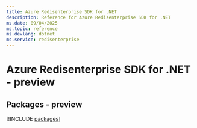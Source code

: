 ```yaml
---
title: Azure Redisenterprise SDK for .NET
description: Reference for Azure Redisenterprise SDK for .NET
ms.date: 09/04/2025
ms.topic: reference
ms.devlang: dotnet
ms.service: redisenterprise
---
```

# Azure Redisenterprise SDK for .NET - preview
## Packages - preview
[!INCLUDE [packages](redisenterprise-index.md)]